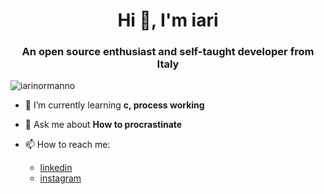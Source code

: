 <h1 align="center">Hi 👋, I'm iari</h1>
<h3 align="center">An open source enthusiast and self-taught developer from Italy</h3>

<p align="left"> <img src="https://komarev.com/ghpvc/?username=iarinormanno&label=Profile%20views&color=0e75b6&style=flat" alt="iarinormanno" /> </p>

- 🌱 I’m currently learning **c, process working**

- 💬 Ask me about **How to procrastinate**

- 📫 How to reach me:
  - [linkedin](https://linkedin.com/in/iarinormanno)
  - [instagram](https://instagram.com/justiari) 





